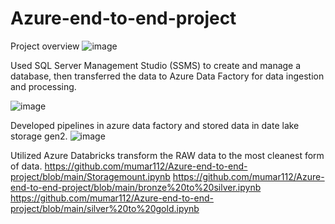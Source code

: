 # Azure-end-to-end-project
Project overview
![image](https://github.com/user-attachments/assets/fe7fceda-ba5f-4682-82c5-9884b222c70c)

Used SQL Server Management Studio (SSMS) to create and manage a database, then transferred the data to Azure Data Factory for data ingestion and processing.

![image](https://github.com/user-attachments/assets/c1cbc68e-fc0d-4ef4-a700-9528cd2c2e08)

Developed pipelines in azure data factory and stored data in date lake storage gen2.
![image](https://github.com/user-attachments/assets/d6d7ef4d-d4df-4913-b090-df3bec33353d)

Utilized Azure Databricks transform the RAW data to the most cleanest form of data.
https://github.com/mumar112/Azure-end-to-end-project/blob/main/Storagemount.ipynb
https://github.com/mumar112/Azure-end-to-end-project/blob/main/bronze%20to%20silver.ipynb
https://github.com/mumar112/Azure-end-to-end-project/blob/main/silver%20to%20gold.ipynb


